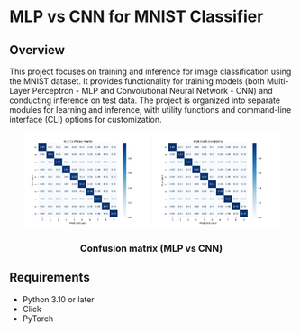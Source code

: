 # MLP vs CNN for MNIST Classifier

## Overview

This project focuses on training and inference for image classification using the MNIST dataset. It provides functionality for training models (both Multi-Layer Perceptron - MLP and Convolutional Neural Network - CNN) and conducting inference on test data. The project is organized into separate modules for learning and inference, with utility functions and command-line interface (CLI) options for customization.


<p align="center">
  <img src="./metrics/mlp_confusion_matrix.png" width="45%">
  <img src="./metrics/cnn_confusion_matrix.png" width="45%">
  <h3 align="center">
    Confusion matrix (MLP vs CNN)
  </h3>  
</p>

## Requirements

- Python 3.10 or later
- Click
- PyTorch